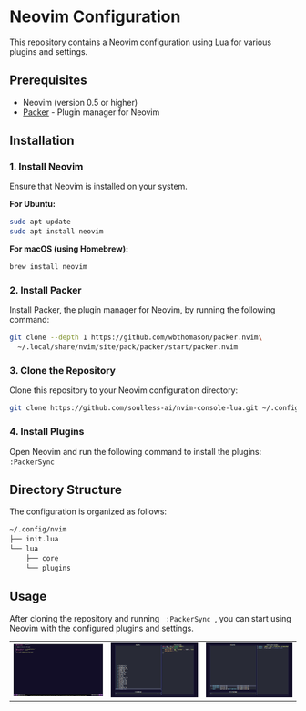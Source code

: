 # Neovim Configuration

This repository contains a Neovim configuration using Lua for various plugins and settings.

## Prerequisites

- Neovim (version 0.5 or higher)
- [Packer](https://github.com/wbthomason/packer.nvim) - Plugin manager for Neovim

## Installation

### 1. Install Neovim

Ensure that Neovim is installed on your system.

**For Ubuntu:**
```sh
sudo apt update
sudo apt install neovim
```

**For macOS (using Homebrew):**
```sh
brew install neovim
```

### 2. Install Packer
Install Packer, the plugin manager for Neovim, by running the following command:

```sh
git clone --depth 1 https://github.com/wbthomason/packer.nvim\
  ~/.local/share/nvim/site/pack/packer/start/packer.nvim
```

### 3. Clone the Repository
Clone this repository to your Neovim configuration directory:

```sh
git clone https://github.com/soulless-ai/nvim-console-lua.git ~/.config/nvim
```

### 4. Install Plugins
Open Neovim and run the following command to install the plugins: ```  :PackerSync  ```

## Directory Structure
The configuration is organized as follows:

```sh
~/.config/nvim
├── init.lua
└── lua
    ├── core
    └── plugins
```

## Usage
After cloning the repository and running ```  :PackerSync  ```, you can start using Neovim with the configured plugins and settings.

<table>
  <tr>
    <td><img src="./README-resource/screen-1.png" alt="Screen 1"></td>
    <td><img src="./README-resource/screen-2.png" alt="Screen 2"></td>
    <td><img src="./README-resource/screen-3.png" alt="Screen 3"></td>
  </tr>
</table>